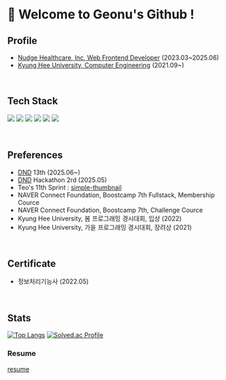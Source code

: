 # 👋 Welcome to Geonu's Github !

## Profile

- [Nudge Healthcare, Inc, Web Frontend Developer](https://github.com/cashwalk) (2023.03~2025.06)
- [Kyung Hee University, Computer Engineering](https://ce.khu.ac.kr/ce/user/main/view.do) (2021.09~)


</br>

## Tech Stack

<img src="https://img.shields.io/badge/JavaScript-F7DF1E?style=for-the-badge&logo=Javascript&logoColor=white"> <img src="https://img.shields.io/badge/TypeScript-3178C6?style=for-the-badge&logo=TypeScript&logoColor=white"> <img src="https://img.shields.io/badge/React-61DAFB?style=for-the-badge&logo=React&logoColor=white">
<img src="https://img.shields.io/badge/TailwindCSS-06B6D4?style=for-the-badge&logo=Tailwind-CSS&logoColor=white"> <img src="https://img.shields.io/badge/Redux-764ABC?style=for-the-badge&logo=Redux&logoColor=white"> <img src="https://img.shields.io/badge/Next.js-000000?style=for-the-badge&logo=Next.js&logoColor=white">

</br>

##  Preferences

- [DND](https://dnd.ac/) 13th (2025.06~)
- [DND](https://dnd.ac/) Hackathon 2rd (2025.05)
- Teo's 11th Sprint : [simple-thumbnail](https://github.com/Yangjaecheon-Otter-Guardians/simple-thumbnail)
- NAVER Connect Foundation, Boostcamp 7th Fullstack, Membership Cource
- NAVER Connect Foundation, Boostcamp 7th, Challenge Cource
- Kyung Hee University, 봄 프로그래밍 경시대회, 입상 (2022)
- Kyung Hee University, 가을 프로그래밍 경시대회, 장려상 (2021)

</br>

## Certificate

- 정보처리기능사 (2022.05)

</br>

## Stats

[![Top Langs](https://github-readme-stats.vercel.app/api/top-langs/?username=caseBread&layout=compact)](https://github.com/anuraghazra/github-readme-stats) [![Solved.ac Profile](http://mazassumnida.wtf/api/v2/generate_badge?boj=kgu0515)](https://solved.ac/kgu0515/)

### Resume

[resume](https://github.com/user-attachments/files/20981537/____.pdf)
